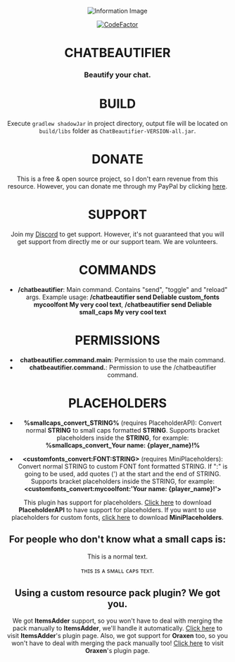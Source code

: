 <center>

![Information Image](https://i.imgur.com/ixasJ0g.png)



[![CodeFactor](https://www.codefactor.io/repository/github/notdeliable/chatbeautifier/badge)](https://www.codefactor.io/repository/github/notdeliable/chatbeautifier)



# CHATBEAUTIFIER
### Beautify your chat.



# BUILD
Execute `gradlew shadowJar` in project directory, output file will be located on `build/libs` folder as `ChatBeautifier-VERSION-all.jar`.



# DONATE
This is a free & open source project, so I don't earn revenue from this resource. However, you can donate me through my PayPal by clicking [here](https://paypal.me/eymensevil).



# SUPPORT
Join my [Discord](https://discord.gg/bQNd3ZWwzq) to get support. However, it's not guaranteed that you will get support from directly me or our support team. We are volunteers.



# COMMANDS
- **/chatbeautifier**: Main command. Contains "send", "toggle" and "reload" args. Example usage: **/chatbeautifier send Deliable custom_fonts mycoolfont My very cool text**, **/chatbeautifier send Deliable small_caps My very cool text**



# PERMISSIONS
- **chatbeautifier.command.main**: Permission to use the main command.
- **chatbeautifier.command.<arg>**: Permission to use the /chatbeautifier <arg> command.



# PLACEHOLDERS
- **%smallcaps_convert_STRING%** (requires PlaceholderAPI): Convert normal **STRING** to small caps formatted **STRING**. Supports bracket placeholders inside the **STRING**, for example: **%smallcaps_convert_Your name: {player_name}!%**

- **<customfonts_convert:FONT:STRING>** (requires MiniPlaceholders): Convert normal STRING to custom FONT font formatted STRING. If ":" is going to be used, add quotes (') at the start and the end of STRING. Supports bracket placeholders inside the STRING, for example: **<customfonts_convert:mycoolfont:'Your name: {player_name}!'>**

This plugin has support for placeholders. [Click here](https://www.spigotmc.org/resources/placeholderapi.6245/) to download **PlaceholderAPI** to have support for placeholders. If you want to use placeholders for custom fonts, [click here](https://github.com/MiniPlaceholders/MiniPlaceholders) to download **MiniPlaceholders**.



## For people who don't know what a small caps is:
This is a normal text.

ᴛʜɪs ɪs ᴀ sᴍᴀʟʟ ᴄᴀᴘs ᴛᴇxᴛ.



## Using a custom resource pack plugin? We got you.
We got **ItemsAdder** support, so you won't have to deal with merging the pack manually to **ItemsAdder**, we'll handle it automatically. [Click here](https://www.spigotmc.org/resources/%E2%9C%A8itemsadder%E2%AD%90emotes-mobs-items-armors-hud-gui-emojis-blocks-wings-hats-liquids.73355/) to visit **ItemsAdder**'s plugin page. Also, we got support for **Oraxen** too, so you won't have to deal with merging the pack manually too! [Click here](https://www.spigotmc.org/resources/%E2%98%84%EF%B8%8F-oraxen-add-items-blocks-armors-hats-food-furnitures-plants-and-gui-1-18-1-19-4.72448/) to visit **Oraxen**'s plugin page.

</center>
